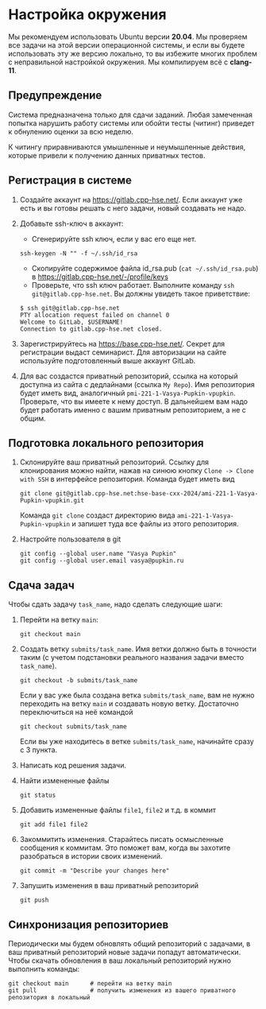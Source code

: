 # Настройка окружения

Мы рекомендуем использовать Ubuntu версии **20.04**. Мы проверяем
все задачи на этой версии операционной системы, и если вы будете использовать эту же версию
локально, то вы избежите многих проблем с неправильной настройкой окружения. Мы компилируем всё с **clang-11**.

## Предупреждение

Система предназначена только для сдачи заданий. Любая замеченная попытка нарушить работу системы или обойти тесты (читинг) приведет к обнулению оценки за всю неделю.

К читингу приравниваются умышленные и неумышленные действия, которые привели к получению данных приватных тестов.

## Регистрация в системе

1. Создайте аккаунт на https://gitlab.cpp-hse.net/. Если аккаунт уже есть и вы готовы решать с него задачи, новый создавать не надо.
1. Добавьте ssh-ключ в аккаунт:
    * Сгенерируйте ssh ключ, если у вас его еще нет.
     ```
     ssh-keygen -N "" -f ~/.ssh/id_rsa
     ```
    * Скопируйте содержимое файла id_rsa.pub (`cat ~/.ssh/id_rsa.pub`) в https://gitlab.cpp-hse.net/-/profile/keys
    * Проверьте, что ssh ключ работает. Выполните команду `ssh git@gitlab.cpp-hse.net`. Вы должны увидеть такое приветствие:
     ```
     $ ssh git@gitlab.cpp-hse.net
     PTY allocation request failed on channel 0
     Welcome to GitLab, $USERNAME!
     Connection to gitlab.cpp-hse.net closed.
     ```

1. Зарегистрируйтесь на https://base.cpp-hse.net/. Секрет для регистрации выдаст семинарист. Для авторизации на сайте используйте подготовленный выше аккаунт GitLab.

1. Для вас создастся приватный репозиторий, ссылка на который доступна из сайта с дедлайнами (ссылка `My Repo`). Имя репозитория будет иметь вид, аналогичный `pmi-221-1-Vasya-Pupkin-vpupkin`. Проверьте, что вы имеете к нему доступ. В дальнейшем вам надо будет работать именно с вашим приватным репозиторием, а не с общим.

## Подготовка локального репозитория

1. Склонируйте ваш приватный репозиторий. Ссылку для клонирования можно найти, нажав на синюю кнопку `Clone -> Clone with SSH` в интерфейсе репозитория. Команда будет иметь вид
   ```
   git clone git@gitlab.cpp-hse.net:hse-base-cxx-2024/ami-221-1-Vasya-Pupkin-vpupkin.git
   ```

   Команда `git clone` создаст директорию вида `ami-221-1-Vasya-Pupkin-vpupkin` и запишет туда все файлы из этого репозитория.

1. Настройте пользователя в git
   ```
   git config --global user.name "Vasya Pupkin"
   git config --global user.email vasya@pupkin.ru
   ```

## Сдача задач

Чтобы сдать задачу `task_name`, надо сделать следующие шаги:

1. Перейти на ветку `main`:
   ```
   git checkout main
   ```
   
2. Создать ветку `submits/task_name`. Имя ветки должно быть в точности таким (с учетом подстановки реального названия задачи вместо `task_name`).
   ```
   git checkout -b submits/task_name
   ```
   
   Если у вас уже была создана ветка `submits/task_name`, вам не нужно переходить на ветку `main` и создавать новую ветку. Достаточно переключиться на неё командой 
   ```
   git checkout submits/task_name
   ```

   Если вы уже находитесь в ветке `submits/task_name`, начинайте сразу с 3 пункта.

3. Написать код решения задачи.

4. Найти измененные файлы
   ```
   git status
   ```
5. Добавить измененные файлы `file1`, `file2` и т.д. в коммит
   ```
   git add file1 file2
   ```

6. Закоммитить изменения. Старайтесь писать осмысленные сообщения к коммитам. Это поможет вам, когда вы захотите разобраться в истории своих изменений.
   ```
   git commit -m "Describe your changes here"
   ```

7. Запушить изменения в ваш приватный репозиторий
   ```
   git push
   ```
## Синхронизация репозиториев

Периодически мы будем обновлять общий репозиторий с задачами, в ваш приватный репозиторий новые задачи попадут автоматически. Чтобы скачать обновления в ваш локальный репозиторий нужно выполнить команды:

   ```
   git checkout main      # перейти на ветку main
   git pull               # получить изменения из вашего приватного репозитория в локальный
   ```
